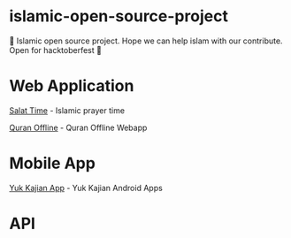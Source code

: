 # islamic-open-source-project
:sunrise_over_mountains: Islamic open source project. Hope we can help islam with our contribute. Open for hacktoberfest :muscle:



# Web Application
<a href="https://github.com/widatama/salat-time">Salat Time</a> - Islamic prayer time 

<a href="https://github.com/mazipan-quran-offline">Quran Offline</a> - Quran Offline Webapp



# Mobile App
<a href="https://github.com/mazipan-quran-offline">Yuk Kajian App</a> - Yuk Kajian Android Apps




# API
  

